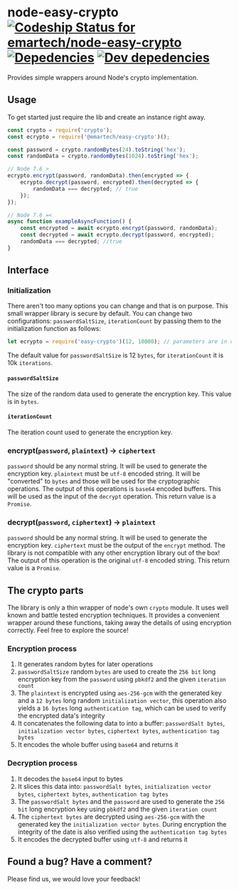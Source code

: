 # node-easy-crypto [ ![Codeship Status for emartech/node-easy-crypto](https://codeship.com/projects/0baf8660-f4ea-0133-b502-5ef57cbd419a/status?branch=master)](https://codeship.com/projects/150193) [![Depedencies](https://david-dm.org/emartech/node-easy-crypto.svg)](https://david-dm.org/emartech/node-easy-crypto) [![Dev depedencies](https://david-dm.org/emartech/node-easy-crypto/dev-status.svg)](https://david-dm.org/emartech/node-easy-crypto#info=devDependencies&view=table)
Provides simple wrappers around Node's crypto implementation.

## Usage
To get started just require the lib and create an instance right away.

```js
const crypto = require('crypto');
const ecrypto = require('@emartech/easy-crypto')();

const password = crypto.randomBytes(24).toString('hex');
const randomData = crypto.randomBytes(1024).toString('hex');

// Node 7.6 >
ecrypto.encrypt(password, randomData).then(encrypted => {
    ecrypto.decrypt(password, encrypted).then(decrypted => {
        randomData === decrypted; // true
    });
});

// Node 7.6 =<
async function exampleAsyncFunction() {
    const encrypted = await ecrypto.encrypt(password, randomData);
    const decrypted = await ecrypto.decrypt(password, encrypted);
    randomData === decrypted; //true
}

```

## Interface

### Initialization
There aren't too many options you can change and that is on purpose. This small wrapper library is secure by default. You can change two configurations: `passwordSaltSize`, `iterationCount` by passing them to the initialization function as follows:
```js
let ecrypto = require('easy-crypto')(12, 10000); // parameters are in order: passwordSaltSize, iterationCount
```
The default value for `passwordSaltSize` is 12 `bytes`, for `iterationCount` it is 10k `iterations`.

#### `passwordSaltSize`
The size of the random data used to generate the encryption key. This value is in `bytes`.

#### `iterationCount`
The iteration count used to generate the encryption key.

### encrypt(`password`, `plaintext`) -> `ciphertext`
`password` should be any normal string. It will be used to generate the encryption key. `plaintext` must be `utf-8` encoded string. It will be "converted" to `bytes` and those will be used for the cryptographic operations. The output of this operations is `base64` encoded buffers. This will be used as the input of the `decrypt` operation. This return value is a `Promise`.

### decrypt(`password`, `ciphertext`) -> `plaintext`
`password` should be any normal string. It will be used to generate the encryption key. `ciphertext` must be the output of the `encrypt` method. The library is not compatible with any other encryption library out of the box! The output of this operation is the original `utf-8` encoded string. This return value is a `Promise`.

## The crypto parts
The library is only a thin wrapper of node's own `crypto` module. It uses well known and battle tested encryption techniques. It provides a convenient wrapper around these functions, taking away the details of using encryption correctly. Feel free to explore the source!

### Encryption process
1. It generates random bytes for later operations
2. `passwordSaltSize` random `bytes` are used to create the `256 bit` long encryption key from the `password` using `pbkdf2` and the given `iteration count`
3. The `plaintext` is encrypted using `aes-256-gcm` with the generated key and a `12 bytes` long random `initialization vector`, this operation also yields a `16 bytes` long `authentication tag`, which can be used to verify the encrypted data's integrity
4. It concatenates the following data to into a buffer: `passwordSalt bytes`, `initialization vector bytes`, `ciphertext bytes`, `authentication tag bytes`
5. It encodes the whole buffer using `base64` and returns it

### Decryption process
1. It decodes the `base64` input to bytes
2. It slices this data into: `passwordSalt bytes`, `initialization vector bytes`, `ciphertext bytes`, `authentication tag bytes`
3. The `passwordSalt bytes` and the `password` are used to generate the `256 bit` long encryption key using `pbkdf2` and the given `iteration count`
4. The `ciphertext bytes` are decrypted using `aes-256-gcm` with the generated key the `initialization vector bytes`. During encryption the integrity of the date is also verified using the `authentication tag bytes`
5. It encodes the decrypted buffer using `utf-8` and returns it

## Found a bug? Have a comment?
Please find us, we would love your feedback!

